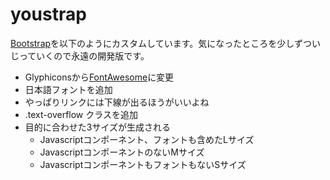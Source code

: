 # youstrap

[Bootstrap](https://github.com/twbs/bootstrap)を以下のようにカスタムしています。気になったところを少しずついじっていくので永遠の開発版です。

* Glyphiconsから[FontAwesome](https://github.com/FortAwesome/Font-Awesome)に変更
* 日本語フォントを追加
* やっぱりリンクには下線が出るほうがいいよね
* .text-overflow クラスを追加
* 目的に合わせた3サイズが生成される
  * Javascriptコンポーネント、フォントも含めたLサイズ
  * JavascriptコンポーネントのないMサイズ
  * JavascriptコンポーネントもフォントもないSサイズ

